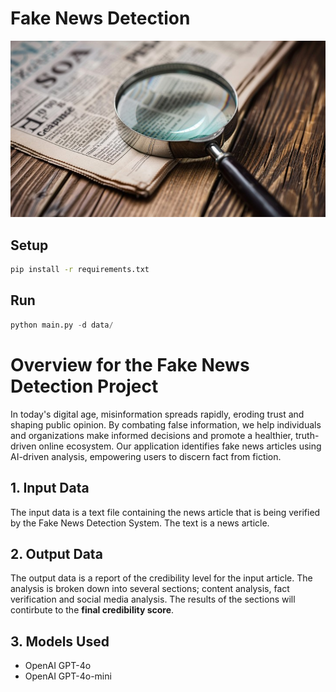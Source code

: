# Fake News Detection

![screenshot](imageFolder/coverPhoto.jpg)

<!-- ## Quick Start -->

## Setup

```bash
pip install -r requirements.txt
```

## Run

```python
python main.py -d data/
```

# Overview for the Fake News Detection Project

In today's digital age, misinformation spreads rapidly, eroding trust and shaping public opinion. By combating false information, we help individuals and organizations make informed decisions and promote a healthier, truth-driven online ecosystem. Our application identifies fake news articles using AI-driven analysis, empowering users to discern fact from fiction.

## 1. Input Data

The input data is a text file containing the news article that is being verified by the Fake News Detection System. The text is a news article.

## 2. Output Data

The output data is a report of the credibility level for the input article. The analysis is broken down into several sections; content analysis, fact verification and social media analysis. The results of the sections will contirbute to the **final credibility score**.

## 3. Models Used

- OpenAI GPT-4o
- OpenAI GPT-4o-mini
